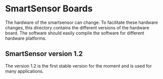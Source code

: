 # SmartSensor Boards
The hardware of the smartsensor can change. To facilitate these hardware changes, this directory contains the different versions of the hardware board. The software should easily compile the software for different hardware platforms.

## SmartSensor version 1.2
The version 1.2 is the first stable version for the moment and is used for many applications.
